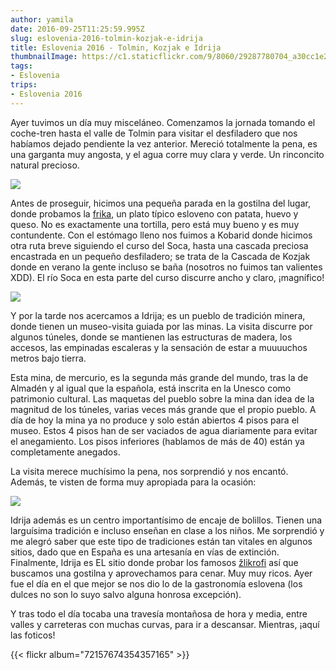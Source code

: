 ```yaml
---
author: yamila
date: 2016-09-25T11:25:59.995Z
slug: eslovenia-2016-tolmin-kozjak-e-idrija
title: Eslovenia 2016 - Tolmin, Kozjak e Idrija
thumbnailImage: https://c1.staticflickr.com/9/8060/29287780704_a30cc1e213_c.jpg
tags:
- Eslovenia
trips:
- Eslovenia 2016
---
```


Ayer tuvimos un día muy misceláneo. Comenzamos la jornada  tomando el coche-tren hasta el valle de Tolmin para visitar el desfiladero que nos habíamos dejado pendiente la vez anterior. Mereció totalmente la pena, es una garganta muy angosta, y el agua corre muy clara y verde. Un rinconcito natural precioso.

<img src="https://c1.staticflickr.com/9/8174/29879774466_5fb413d7b3_c.jpg" />

Antes de proseguir, hicimos una pequeña parada en la gostilna del lugar, donde probamos la <a href="https://www.google.si/search?q=frika&client=ms-android-oneplus&prmd=imvn&source=lnms&tbm=isch&sa=X&ved=0ahUKEwiUwuOosKrPAhUIxxQKHUT2APsQ_AUIBygB&biw=360&bih=560" target="_new">frika</a>, un plato típico esloveno con patata, huevo y queso. No es exactamente una tortilla, pero está muy bueno y es muy contundente. Con el estómago lleno nos fuimos a Kobarid donde hicimos otra ruta breve siguiendo el curso del Soca, hasta una cascada preciosa encastrada en un pequeño desfiladero; se trata de la Cascada de Kozjak donde en verano la gente incluso se baña (nosotros no fuimos tan valientes XDD). El río Soca en esta parte del curso discurre ancho y claro, ¡magnífico!

<img src="https://c1.staticflickr.com/9/8060/29287780704_a30cc1e213_c.jpg" />

Y por la tarde nos acercamos a Idrija; es un pueblo de tradición minera, donde tienen un museo-visita guiada por las minas. La visita discurre por algunos túneles, donde se mantienen las estructuras de madera, los accesos, las empinadas escaleras y la sensación de estar a muuuuchos metros bajo tierra.

Esta mina, de mercurio, es la segunda más grande del mundo, tras la de Almadén y al igual que la española, está inscrita en la Unesco como patrimonio cultural. Las maquetas del pueblo sobre la mina dan idea de la magnitud de los túneles, varias veces más grande que el propio pueblo. A día de hoy la mina ya no produce y solo están abiertos 4 pisos para el museo. Estos 4 pisos han de ser vaciados de agua diariamente para evitar el anegamiento. Los pisos inferiores (hablamos de más de 40) están ya completamente anegados.

La visita merece muchísimo la pena, nos sorprendió y nos encantó. Además, te visten de forma muy apropiada para la ocasión:

<img src="https://c1.staticflickr.com/9/8763/29620756500_06624f9604_c.jpg" />

Idrija además es un centro importantísimo de encaje de bolillos. Tienen una larguísima tradición e incluso enseñan en clase a los niños. Me sorprendió y me alegró saber que este tipo de tradiciones están tan vitales en algunos sitios, dado que en España es una artesanía en vías de extinción. Finalmente, Idrija es EL sitio donde probar los famosos <a href="https://www.google.si/search?q=žlikrofi&client=ms-android-oneplus&prmd=ivn&source=lnms&tbm=isch&sa=X&ved=0ahUKEwjy7u-7sqrPAhWHchQKHdx1CREQ_AUIBygB&biw=360&bih=560" target="_new">žlikrofi</a> así que buscamos una gostilna y aprovechamos para cenar. Muy muy ricos. Ayer fue el día en el que mejor se nos dio lo de la gastronomía eslovena (los dulces no son lo suyo salvo alguna honrosa excepción).

Y tras todo el día tocaba una travesía montañosa de hora  y media, entre valles y carreteras con muchas curvas, para ir a descansar. Mientras, ¡aquí las foticos!

{{< flickr album="72157674354357165" >}}
